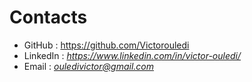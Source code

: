 # Contacts


- GitHub : <https://github.com/Victorouledi>
- LinkedIn : *https://www.linkedin.com/in/victor-ouledi/*
- Email : *ouledivictor@gmail.com*
